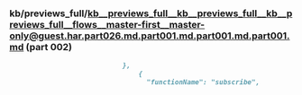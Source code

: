 ### kb/previews_full/kb__previews_full__kb__previews_full__kb__previews_full__flows__master-first__master-only@guest.har.part026.md.part001.md.part001.md.part001.md (part 002)

```md
                            },
                                {
                                  "functionName": "subscribe",
                         
```

```
